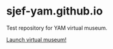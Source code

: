 # sjef-yam.github.io
Test repository for YAM virtual museum.


<a href="https://sjef-yam.github.io/root/yam_virtual_museum.html">Launch virtual museum!</a>
